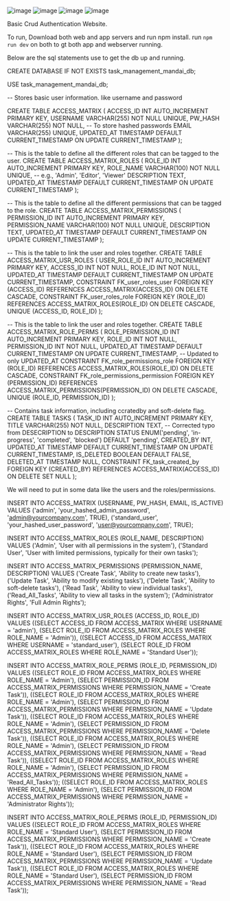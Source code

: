 
![image](https://github.com/user-attachments/assets/046605d7-0817-4a49-a082-5f267c52f9a3)
![image](https://github.com/user-attachments/assets/dc5cfd94-9bd9-4ded-8958-5d535b2bb792)
![image](https://github.com/user-attachments/assets/5d2fcd2f-d693-4feb-8161-d6b8ad31964e)
![image](https://github.com/user-attachments/assets/de44cb33-635b-4072-a755-afedc011db09)


Basic Crud Authentication Website.

To run, Download both web and app servers and run npm install. 
run `npm run dev` on both to gt both app and webserver running.

Below are the sql statements use to get the db up and running.

CREATE DATABASE IF NOT EXISTS task_management_mandai_db;


USE task_management_mandai_db;

-- Stores basic user information. like username and password

CREATE TABLE ACCESS_MATRIX (
    ACCESS_ID INT AUTO_INCREMENT PRIMARY KEY,
    USERNAME VARCHAR(255) NOT NULL UNIQUE,
    PW_HASH VARCHAR(255) NOT NULL, -- To store hashed passwords
    EMAIL VARCHAR(255) UNIQUE,
    UPDATED_AT TIMESTAMP DEFAULT CURRENT_TIMESTAMP ON UPDATE CURRENT_TIMESTAMP
);

-- This is the table to define all the different roles that can be tagged to the user.
CREATE TABLE ACCESS_MATRIX_ROLES (
    ROLE_ID INT AUTO_INCREMENT PRIMARY KEY,
    ROLE_NAME VARCHAR(100) NOT NULL UNIQUE, -- e.g., 'Admin', 'Editor', 'Viewer'
    DESCRIPTION TEXT,
    UPDATED_AT TIMESTAMP DEFAULT CURRENT_TIMESTAMP ON UPDATE CURRENT_TIMESTAMP 
);

-- This is the table to define all the different permissions that can be tagged to the role.
CREATE TABLE ACCESS_MATRIX_PERMISSIONS (
    PERMISSION_ID INT AUTO_INCREMENT PRIMARY KEY,
    PERMISSION_NAME VARCHAR(100) NOT NULL UNIQUE, 
    DESCRIPTION TEXT,
    UPDATED_AT TIMESTAMP DEFAULT CURRENT_TIMESTAMP ON UPDATE CURRENT_TIMESTAMP 
);

-- This is the table to link the user and roles together.
CREATE TABLE ACCESS_MATRIX_USR_ROLES (
    USER_ROLE_ID INT AUTO_INCREMENT PRIMARY KEY,
    ACCESS_ID INT NOT NULL,
    ROLE_ID INT NOT NULL,
    UPDATED_AT TIMESTAMP DEFAULT CURRENT_TIMESTAMP ON UPDATE CURRENT_TIMESTAMP, 
    CONSTRAINT FK_user_roles_user FOREIGN KEY (ACCESS_ID) REFERENCES ACCESS_MATRIX(ACCESS_ID) ON DELETE CASCADE,
    CONSTRAINT FK_user_roles_role FOREIGN KEY (ROLE_ID) REFERENCES ACCESS_MATRIX_ROLES(ROLE_ID) ON DELETE CASCADE,
    UNIQUE (ACCESS_ID, ROLE_ID)
);

-- This is the table to link the user and roles together.
CREATE TABLE ACCESS_MATRIX_ROLE_PERMS (
    ROLE_PERMISSION_ID INT AUTO_INCREMENT PRIMARY KEY,
    ROLE_ID INT NOT NULL,
    PERMISSION_ID INT NOT NULL,
    UPDATED_AT TIMESTAMP DEFAULT CURRENT_TIMESTAMP ON UPDATE CURRENT_TIMESTAMP, -- Updated to only UPDATED_AT
    CONSTRAINT FK_role_permissions_role FOREIGN KEY (ROLE_ID) REFERENCES ACCESS_MATRIX_ROLES(ROLE_ID) ON DELETE CASCADE,
    CONSTRAINT FK_role_permissions_permission FOREIGN KEY (PERMISSION_ID) REFERENCES ACCESS_MATRIX_PERMISSIONS(PERMISSION_ID) ON DELETE CASCADE,
    UNIQUE (ROLE_ID, PERMISSION_ID)
);

-- Contains task information, including ccratedby and soft-delete flag.
CREATE TABLE TASKS (
    TASK_ID INT AUTO_INCREMENT PRIMARY KEY,
    TITLE VARCHAR(255) NOT NULL,
    DESCRIPTION TEXT, -- Corrected typo from DESECRIPTION to DESCRIPTION
    STATUS ENUM('pending', 'in-progress', 'completed', 'blocked') DEFAULT 'pending', 
    CREATED_BY INT, 
    UPDATED_AT TIMESTAMP DEFAULT CURRENT_TIMESTAMP ON UPDATE CURRENT_TIMESTAMP,
    IS_DELETED BOOLEAN DEFAULT FALSE, 
    DELETED_AT TIMESTAMP NULL, 
    CONSTRAINT FK_task_created_by FOREIGN KEY (CREATED_BY) REFERENCES ACCESS_MATRIX(ACCESS_ID) ON DELETE SET NULL
);

We will need to put in some data like the users and the roles/permissions.

INSERT INTO ACCESS_MATRIX (USERNAME, PW_HASH, EMAIL, IS_ACTIVE) VALUES
('admin', 'your_hashed_admin_password', 'admin@yourcompany.com', TRUE),
('standard_user', 'your_hashed_user_password', 'user@yourcompany.com', TRUE);

INSERT INTO ACCESS_MATRIX_ROLES (ROLE_NAME, DESCRIPTION) VALUES
('Admin', 'User with all permissions in the system'),
('Standard User', 'User with limited permissions, typically for their own tasks');

INSERT INTO ACCESS_MATRIX_PERMISSIONS (PERMISSION_NAME, DESCRIPTION) VALUES
('Create Task', 'Ability to create new tasks'),
('Update Task', 'Ability to modify existing tasks'),
('Delete Task', 'Ability to soft-delete tasks'),
('Read Task', 'Ability to view individual tasks'),
('Read_All_Tasks', 'Ability to view all tasks in the system');
('Administrator Rights', 'Full Admin Rights');


INSERT INTO ACCESS_MATRIX_USR_ROLES (ACCESS_ID, ROLE_ID) VALUES
((SELECT ACCESS_ID FROM ACCESS_MATRIX WHERE USERNAME = 'admin'), (SELECT ROLE_ID FROM ACCESS_MATRIX_ROLES WHERE ROLE_NAME = 'Admin')),
((SELECT ACCESS_ID FROM ACCESS_MATRIX WHERE USERNAME = 'standard_user'), (SELECT ROLE_ID FROM ACCESS_MATRIX_ROLES WHERE ROLE_NAME = 'Standard User'));

INSERT INTO ACCESS_MATRIX_ROLE_PERMS (ROLE_ID, PERMISSION_ID) VALUES
((SELECT ROLE_ID FROM ACCESS_MATRIX_ROLES WHERE ROLE_NAME = 'Admin'), (SELECT PERMISSION_ID FROM ACCESS_MATRIX_PERMISSIONS WHERE PERMISSION_NAME = 'Create Task')),
((SELECT ROLE_ID FROM ACCESS_MATRIX_ROLES WHERE ROLE_NAME = 'Admin'), (SELECT PERMISSION_ID FROM ACCESS_MATRIX_PERMISSIONS WHERE PERMISSION_NAME = 'Update Task')),
((SELECT ROLE_ID FROM ACCESS_MATRIX_ROLES WHERE ROLE_NAME = 'Admin'), (SELECT PERMISSION_ID FROM ACCESS_MATRIX_PERMISSIONS WHERE PERMISSION_NAME = 'Delete Task')),
((SELECT ROLE_ID FROM ACCESS_MATRIX_ROLES WHERE ROLE_NAME = 'Admin'), (SELECT PERMISSION_ID FROM ACCESS_MATRIX_PERMISSIONS WHERE PERMISSION_NAME = 'Read Task')),
((SELECT ROLE_ID FROM ACCESS_MATRIX_ROLES WHERE ROLE_NAME = 'Admin'), (SELECT PERMISSION_ID FROM ACCESS_MATRIX_PERMISSIONS WHERE PERMISSION_NAME = 'Read_All_Tasks'));
((SELECT ROLE_ID FROM ACCESS_MATRIX_ROLES WHERE ROLE_NAME = 'Admin'), (SELECT PERMISSION_ID FROM ACCESS_MATRIX_PERMISSIONS WHERE PERMISSION_NAME = 'Administrator Rights'));

INSERT INTO ACCESS_MATRIX_ROLE_PERMS (ROLE_ID, PERMISSION_ID) VALUES
((SELECT ROLE_ID FROM ACCESS_MATRIX_ROLES WHERE ROLE_NAME = 'Standard User'), (SELECT PERMISSION_ID FROM ACCESS_MATRIX_PERMISSIONS WHERE PERMISSION_NAME = 'Create Task')),
((SELECT ROLE_ID FROM ACCESS_MATRIX_ROLES WHERE ROLE_NAME = 'Standard User'), (SELECT PERMISSION_ID FROM ACCESS_MATRIX_PERMISSIONS WHERE PERMISSION_NAME = 'Update Task')),
((SELECT ROLE_ID FROM ACCESS_MATRIX_ROLES WHERE ROLE_NAME = 'Standard User'), (SELECT PERMISSION_ID FROM ACCESS_MATRIX_PERMISSIONS WHERE PERMISSION_NAME = 'Read Task'));
